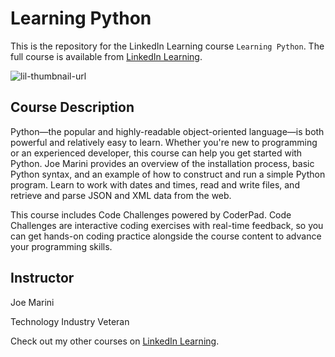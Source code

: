 # Learning Python
This is the repository for the LinkedIn Learning course `Learning Python`. The full course is available from [LinkedIn Learning][lil-course-url].

![lil-thumbnail-url]

## Course Description

<p>Python—the popular and highly-readable object-oriented language—is both powerful and relatively easy to learn. Whether you're new to programming or an experienced developer, this course can help you get started with Python. Joe Marini provides an overview of the installation process, basic Python syntax, and an example of how to construct and run a simple Python program. Learn to work with dates and times, read and write files, and retrieve and parse JSON and XML data from the web.</p>

 <p>This course includes Code Challenges powered by CoderPad. Code Challenges are interactive coding exercises with real-time feedback, so you can get hands-on coding practice alongside the course content to advance your programming skills.</p>

## Instructor

Joe Marini

Technology Industry Veteran                  

Check out my other courses on [LinkedIn Learning](https://www.linkedin.com/learning/instructors/joe-marini?u=104).

[0]: # (Replace these placeholder URLs with actual course URLs)

[lil-course-url]: https://www.linkedin.com/learning/learning-python-25309312
[lil-thumbnail-url]: https://media.licdn.com/dms/image/v2/D4E0DAQECotgjIKCbrw/learning-public-crop_675_1200/B4EZT7PgtEGwAc-/0/1739381935225?e=2147483647&v=beta&t=zavFdzEcNtb5C3H8Q58J2_FVW9eqwIM5x_aSr1xHRzQ
